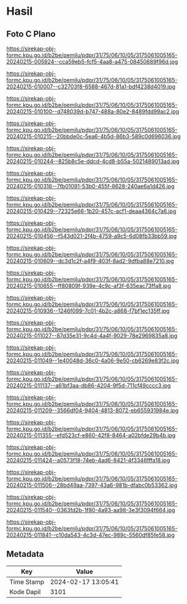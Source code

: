 # Hasil

## Foto C Plano

https://sirekap-obj-formc.kpu.go.id/b2be/pemilu/pdpr/31/75/06/10/05/3175061005165-20240215-005924--cca59eb5-fcf5-4aa8-a475-08450689f96d.jpg

https://sirekap-obj-formc.kpu.go.id/b2be/pemilu/pdpr/31/75/06/10/05/3175061005165-20240215-010007--c32703f8-6588-467d-81a1-bdf4238d4019.jpg

https://sirekap-obj-formc.kpu.go.id/b2be/pemilu/pdpr/31/75/06/10/05/3175061005165-20240215-010100--d748039d-b747-488a-80e2-8489fdd99ac2.jpg

https://sirekap-obj-formc.kpu.go.id/b2be/pemilu/pdpr/31/75/06/10/05/3175061005165-20240215-010215--20bbde0c-5ea6-4b5d-86b3-589c0d696036.jpg

https://sirekap-obj-formc.kpu.go.id/b2be/pemilu/pdpr/31/75/06/10/05/3175061005165-20240215-010244--825b8c5e-ddcd-4cd8-b55a-5021489013ad.jpg

https://sirekap-obj-formc.kpu.go.id/b2be/pemilu/pdpr/31/75/06/10/05/3175061005165-20240215-010316--7fb01091-53b0-455f-8628-240ae6a1d426.jpg

https://sirekap-obj-formc.kpu.go.id/b2be/pemilu/pdpr/31/75/06/10/05/3175061005165-20240215-010429--72325e66-1b20-457c-acf1-deaa4364c7a6.jpg

https://sirekap-obj-formc.kpu.go.id/b2be/pemilu/pdpr/31/75/06/10/05/3175061005165-20240215-010456--f543d021-2f4b-4759-a9c5-6d08fb33bb59.jpg

https://sirekap-obj-formc.kpu.go.id/b2be/pemilu/pdpr/31/75/06/10/05/3175061005165-20240215-010609--dc3d1c2f-a4f9-403f-8ad2-9dfba88e7210.jpg

https://sirekap-obj-formc.kpu.go.id/b2be/pemilu/pdpr/31/75/06/10/05/3175061005165-20240215-010655--ff80809f-939e-4c9c-af3f-635eac73ffa8.jpg

https://sirekap-obj-formc.kpu.go.id/b2be/pemilu/pdpr/31/75/06/10/05/3175061005165-20240215-010936--1246f099-7c01-4b2c-a868-f7bf1ec135ff.jpg

https://sirekap-obj-formc.kpu.go.id/b2be/pemilu/pdpr/31/75/06/10/05/3175061005165-20240215-011027--87d35e31-9c4d-4a4f-9029-78e2969835a8.jpg

https://sirekap-obj-formc.kpu.go.id/b2be/pemilu/pdpr/31/75/06/10/05/3175061005165-20240215-011049--1e40048d-36c0-4a06-9e50-cb6269e83f2c.jpg

https://sirekap-obj-formc.kpu.go.id/b2be/pemilu/pdpr/31/75/06/10/05/3175061005165-20240215-011137--a61bf3aa-db86-4204-9f5d-711cf49cccc3.jpg

https://sirekap-obj-formc.kpu.go.id/b2be/pemilu/pdpr/31/75/06/10/05/3175061005165-20240215-011209--3566df04-9404-4813-8072-eb655931984e.jpg

https://sirekap-obj-formc.kpu.go.id/b2be/pemilu/pdpr/31/75/06/10/05/3175061005165-20240215-011355--efd523cf-e860-42f8-8464-a02bfde29b4b.jpg

https://sirekap-obj-formc.kpu.go.id/b2be/pemilu/pdpr/31/75/06/10/05/3175061005165-20240215-011424--a0573f18-74eb-4ad6-8421-4f3346fffa18.jpg

https://sirekap-obj-formc.kpu.go.id/b2be/pemilu/pdpr/31/75/06/10/05/3175061005165-20240215-011506--28bd49aa-7397-43a6-981b-dfabc0b53362.jpg

https://sirekap-obj-formc.kpu.go.id/b2be/pemilu/pdpr/31/75/06/10/05/3175061005165-20240215-011540--0363fd2b-1f80-4a93-aa98-3e3f3094f664.jpg

https://sirekap-obj-formc.kpu.go.id/b2be/pemilu/pdpr/31/75/06/10/05/3175061005165-20240215-011841--c10da543-4c3d-47ec-989c-5560df85fe58.jpg


## Metadata

| Key        | Value               |
| ---------- | ------------------- |
| Time Stamp | 2024-02-17 13:05:41 |
| Kode Dapil | 3101                |



